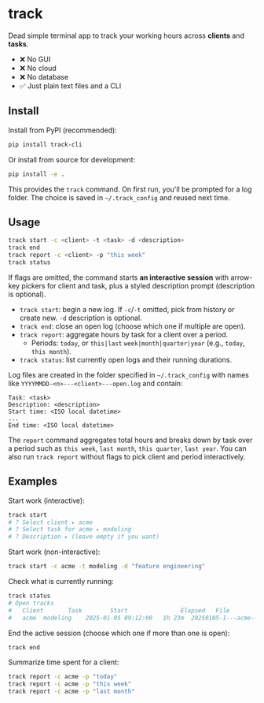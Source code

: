 # track

Dead simple terminal app to track your working hours across **clients** and **tasks**.

* ❌ No GUI
* ❌ No cloud
* ❌ No database
* ✅ Just plain text files and a CLI

Install
-------

Install from PyPI (recommended):

```bash
pip install track-cli
```

Or install from source for development:

```bash
pip install -e .
```

This provides the `track` command. On first run, you'll be prompted for a log folder. The choice is saved in `~/.track_config` and reused next time.

Usage
-----

```bash
track start -c <client> -t <task> -d <description>
track end
track report -c <client> -p "this week"
track status
```

If flags are omitted, the command starts **an interactive session** with arrow-key pickers for client and task, plus a styled description prompt (description is optional).

- `track start`: begin a new log. If `-c`/`-t` omitted, pick from history or create new. `-d` description is optional.
- `track end`: close an open log (choose which one if multiple are open).
- `track report`: aggregate hours by task for a client over a period.
  - Periods: `today`, or `this|last` `week|month|quarter|year` (e.g., `today`, `this month`).
- `track status`: list currently open logs and their running durations.

Log files are created in the folder specified in `~/.track_config` with names like `YYYYMMDD-<n>---<client>---open.log` and contain:

```
Task: <task>
Description: <description>
Start time: <ISO local datetime>
...
End time: <ISO local datetime>
```

The `report` command aggregates total hours and breaks down by task over a period such as `this week`, `last month`, `this quarter`, `last year`. You can also run `track report` without flags to pick client and period interactively.

Examples
--------

Start work (interactive):

```bash
track start
# ? Select client ▸ acme
# ? Select task for acme ▸ modeling
# ? Description ▸ (leave empty if you want)
```

Start work (non-interactive):

```bash
track start -c acme -t modeling -d "feature engineering"
```

Check what is currently running:

```bash
track status
# Open tracks
#   Client       Task        Start               Elapsed   File
#   acme  modeling    2025-01-05 09:12:00   1h 23m  20250105-1---acme---open.log
```

End the active session (choose which one if more than one is open):

```bash
track end
```

Summarize time spent for a client:

```bash
track report -c acme -p "today"
track report -c acme -p "this week"
track report -c acme -p "last month"
```